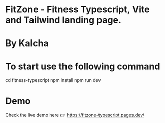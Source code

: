 # FitZone - Fitness Typescript, Vite and Tailwind landing page.
# By Kalcha

# To start use the following command

cd fitness-typescript
npm install
npm run dev

# Demo
Check the live demo here 👉️ https://fitzone-typescript.pages.dev/